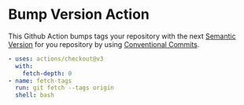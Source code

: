 # Bump Version Action

This Github Action bumps tags your repository with the next [Semantic Version](https://semver.org/) for you repository by using [Conventional Commits](https://www.conventionalcommits.org/en/v1.0.0/).

```yaml
- uses: actions/checkout@v3
  with:
    fetch-depth: 0
- name: fetch-tags
  run: git fetch --tags origin
  shell: bash
```
